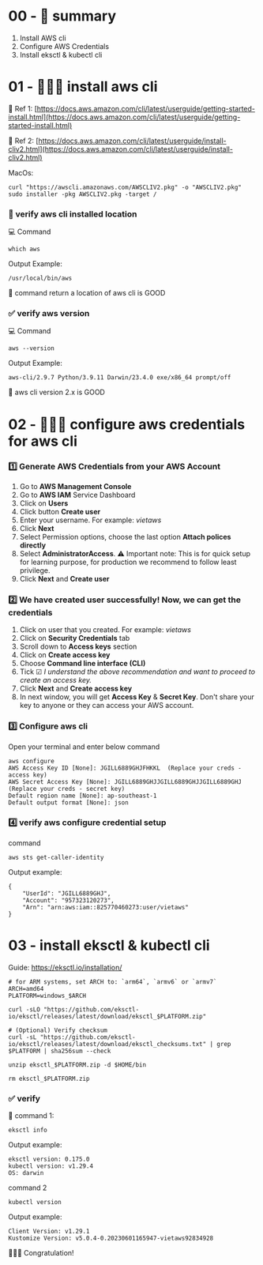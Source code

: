 # 00 - 🥰 summary

1. Install AWS cli
2. Configure AWS Credentials
3. Install eksctl & kubectl cli

# 01 - 👷🏻‍♂️ install aws cli

📗 Ref 1:
[https://docs.aws.amazon.com/cli/latest/userguide/getting-started-install.html](https://docs.aws.amazon.com/cli/latest/userguide/getting-started-install.html)

📗 Ref 2:
[https://docs.aws.amazon.com/cli/latest/userguide/install-cliv2.html](https://docs.aws.amazon.com/cli/latest/userguide/install-cliv2.html)

MacOs:

```
curl "https://awscli.amazonaws.com/AWSCLIV2.pkg" -o "AWSCLIV2.pkg"
sudo installer -pkg AWSCLIV2.pkg -target /
```

### 🚓 verify aws cli installed location

💻 Command

```
which aws
```

Output Example:

```
/usr/local/bin/aws
```

🩵 command return a location of aws cli is GOOD

### ✅ verify aws version

💻 Command

```
aws --version
```

Output Example:

```
aws-cli/2.9.7 Python/3.9.11 Darwin/23.4.0 exe/x86_64 prompt/off
```

🩵 aws cli version 2.x is GOOD

# 02 - 🧑🏻‍💻 configure aws credentials for aws cli

### 1️⃣ Generate AWS Credentials from your AWS Account

1. Go to **AWS Management Console**
2. Go to **AWS IAM** Service Dashboard
3. Click on **Users**
4. Click button **Create user**
5. Enter your username. For example: _vietaws_
6. Click **Next**
7. Select Permission options, choose the last option **Attach polices directly**
8. Select **AdministratorAccess**. ⚠️ Important note: This is for quick setup
   for learning purpose, for production we recommend to follow least privilege.
9. Click **Next** and **Create user**

### 2️⃣ We have created user successfully! Now, we can get the credentials

1. Click on user that you created. For example: _vietaws_
2. Click on **Security Credentials** tab
3. Scroll down to **Access keys** section
4. Click on **Create access key**
5. Choose **Command line interface (CLI)**
6. Tick ☑ _I understand the above recommendation and want to proceed to create
   an access key._
7. Click **Next** and **Create access key**
8. In next window, you will get **Access Key** & **Secret Key**. Don't share
   your key to anyone or they can access your AWS account.

### 3️⃣ Configure aws cli

Open your terminal and enter below command

```
aws configure
AWS Access Key ID [None]: JGILL6889GHJFHKKL  (Replace your creds - access key)
AWS Secret Access Key [None]: JGILL6889GHJJGILL6889GHJJGILL6889GHJ  (Replace your creds - secret key)
Default region name [None]: ap-southeast-1
Default output format [None]: json
```

### 4️⃣ verify aws configure credential setup

command

```
aws sts get-caller-identity
```

Output example:

```
{
    "UserId": "JGILL6889GHJ",
    "Account": "957323120273",
    "Arn": "arn:aws:iam::825770460273:user/vietaws"
}
```

# 03 - install eksctl & kubectl cli

Guide: https://eksctl.io/installation/

```
# for ARM systems, set ARCH to: `arm64`, `armv6` or `armv7`
ARCH=amd64
PLATFORM=windows_$ARCH

curl -sLO "https://github.com/eksctl-io/eksctl/releases/latest/download/eksctl_$PLATFORM.zip"

# (Optional) Verify checksum
curl -sL "https://github.com/eksctl-io/eksctl/releases/latest/download/eksctl_checksums.txt" | grep $PLATFORM | sha256sum --check

unzip eksctl_$PLATFORM.zip -d $HOME/bin

rm eksctl_$PLATFORM.zip
```

### ✅ verify

🌻 command 1:

```
eksctl info
```

Output example:

```
eksctl version: 0.175.0
kubectl version: v1.29.4
OS: darwin
```

command 2

```
kubectl version
```

Output example:

```
Client Version: v1.29.1
Kustomize Version: v5.0.4-0.20230601165947-vietaws92834928
```

🚀🚀🚀 Congratulation!

